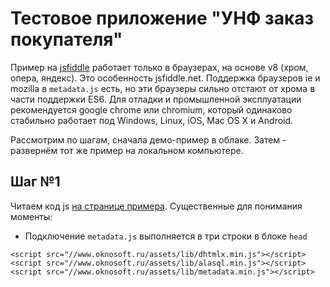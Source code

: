 # Тестовое приложение "УНФ заказ покупателя"
Пример на [jsfiddle](http://jsfiddle.net/oknosoft/yza3msa9/) работает только в браузерах, на основе v8 (хром, опера, яндекс).
Это особенность jsfiddle.net. Поддержка браузеров ie и mozilla в `metadata.js` есть, но эти браузеры сильно отстают от хрома в части поддержки ES6. Для отладки и промышленной эксплуатации рекомендуется google chrome или chromium, который одинаково стабильно работает под Windows, Linux, iOS, Mac OS X и Android.

Рассмотрим по шагам, сначала демо-пример в облаке. Затем - развернём тот же пример на локальном компьютере.

## Шаг №1
Читаем код js [на странице примера](http://jsfiddle.net/oknosoft/yza3msa9/). Существенные для понимания моменты:
- Подключение `metadata.js` выполняется в три строки в блоке `head`
```
<script src="//www.oknosoft.ru/assets/lib/dhtmlx.min.js"></script>
<script src="//www.oknosoft.ru/assets/lib/alasql.min.js"></script>
<script src="//www.oknosoft.ru/assets/lib/metadata.min.js"></script>
```